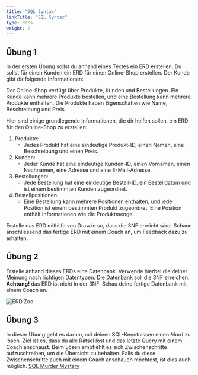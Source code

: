 ```yaml
---
title: "SQL Syntax"
linkTitle: "SQL Syntax"
type: docs
weight: 2
---
```


## Übung 1

In der ersten Übung sollst du anhand eines Textes ein ERD erstellen.
Du sollst für einen Kunden ein ERD für einen Online-Shop erstellen. Der Kunde gibt dir folgende Informationen:

Der Online-Shop verfügt über Produkte, Kunden und Bestellungen. Ein Kunde kann mehrere Produkte bestellen,
und eine Bestellung kann mehrere Produkte enthalten. Die Produkte haben Eigenschaften wie Name, Beschreibung und Preis.

Hier sind einige grundlegende Informationen, die dir helfen sollen, ein ERD für den Online-Shop zu erstellen:

1. Produkte:
   - Jedes Produkt hat eine eindeutige Produkt-ID, einen Namen, eine Beschreibung und einen Preis.
2. Kunden:
   - Jeder Kunde hat eine eindeutige Kunden-ID, einen Vornamen, einen Nachnamen, eine Adresse und eine E-Mail-Adresse.
3. Bestellungen:
   - Jede Bestellung hat eine eindeutige Bestell-ID, ein Bestelldatum und ist einem bestimmten Kunden zugeordnet.
4. Bestellpositionen:
   - Eine Bestellung kann mehrere Positionen enthalten, und jede Position ist einem bestimmten Produkt zugeordnet.
     Eine Position enthält Informationen wie die Produktmenge.

Erstelle das ERD mithilfe von Draw.io so, dass die 3NF erreicht wird. Schaue anschliessend das fertige ERD mit einem
Coach an, um Feedback dazu zu erhalten.

## Übung 2

Erstelle anhand dieses ERDs eine Datenbank. Verwende hierbei die deiner Meinung nach richtigen Datentypen. Die Datenbank
soll die 3NF erreichen. **Achtung!** das ERD ist nicht in der 3NF. Schau deine fertige Datenbank mit einem Coach an.

![ERD Zoo](../images/Zoo-ERD.png)

## Übung 3

In dieser Übung geht es darum, mit deinen SQL-Kenntnissen einen Mord zu lösen. Ziel ist es, dass du alle Rätsel löst und
das letzte Query mit einem Coach anschaust. Beim Lösen empfiehlt es sich Zwischenschritte aufzuschreiben, um die
Übersicht zu behalten. Falls du diese Zwischenschritte auch mit einem Coach anschauen möchtest, ist dies auch möglich.
[SQL Murder Mystery](https://mystery.knightlab.com/)
